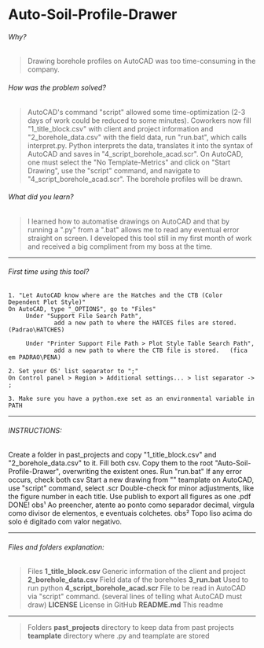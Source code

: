 # Auto-Soil-Profile-Drawer
###### Why?
> Drawing borehole profiles on AutoCAD was too time-consuming in the company. 

###### How was the problem solved?
> AutoCAD's command "script" allowed some time-optimization (2-3 days of work could be reduced to some minutes). Coworkers now fill "1_title_block.csv" with client and project information and "2_borehole_data.csv" with the field data, run "run.bat", which calls interpret.py. Python interprets the data, translates it into the syntax of AutoCAD and saves in "4_script_borehole_acad.scr". On AutoCAD, one must select the "No Template-Metrics" and click on "Start Drawing", use the "script" command, and navigate to "4_script_borehole_acad.scr". The borehole profiles will be drawn.

###### What did you learn?
> I learned how to automatise drawings on AutoCAD and that by running a ".py" from a ".bat" allows me to read any eventual error straight on screen. I developed this tool still in my first month of work and received a big compliment from my boss at the time.
----------------------------------------------------------------------------------------------------------
###### First time using this tool?
	1. "Let AutoCAD know where are the Hatches and the CTB (Color Dependent Plot Style)"
	On AutoCAD, type "_OPTIONS", go to "Files"
	     Under "Support File Search Path", 
	             add a new path to where the HATCES files are stored. (Padrao\HATCHES)
	
	     Under "Printer Support File Path > Plot Style Table Search Path",
	             add a new path to where the CTB file is stored.   (fica em PADRAO\PENA)
	
	2. Set your OS' list separator to ";"
	On Control panel > Region > Additional settings... > list separator -> ;
	
	3. Make sure you have a python.exe set as an environmental variable in PATH
----------------------------------------------------------------------------------------------------------
###### INSTRUCTIONS:
 Create a folder in past_projects and copy "1_title_block.csv" and "2_borehole_data.csv" to it.
 Fill both csv. Copy them to the root "Auto-Soil-Profile-Drawer\", overwriting the existent ones.
 Run "run.bat"
 If any error occurs, check both csv
 Start a new drawing from "" teamplate on AutoCAD, use "script" command, select .scr
 Double-check for minor adjustments, like the figure number in each title.
 Use publish to export all figures as one .pdf
 DONE!
	obs¹ Ao preencher, atente ao ponto como separador decimal, vírgula como divisor de elementos, e eventuais colchetes.
	obs² Topo liso acima do solo é digitado com valor negativo.

----------------------------------------------------------------------------------------------------------
###### Files and folders explanation:
> Files
**1_title_block.csv**
Generic information of the client and project
**2_borehole_data.csv**
Field data of the boreholes
**3_run.bat**
Used to run python
**4_script_borehole_acad.scr**
File to be read in AutoCAD via "script" command.
(several lines of telling what AutoCAD must draw)
**LICENSE**
License in GitHub
**README.md**
This readme
-------------------------------------
> Folders 
**past_projects**
directory to keep data from past projects
**teamplate**
directory where .py and teamplate are stored

